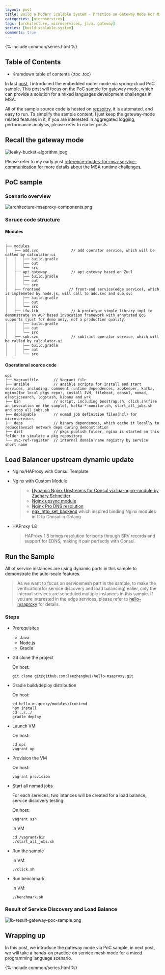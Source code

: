 ```yaml
---
layout: post
title: Build a Modern Scalable System - Practice on Gateway Mode For Mixed-Languages Case 
categories: [microservices]
tags: [architecture, microservices, java, gateway]
series: [build-scalable-system]
comments: true
---
```


{% include common/series.html %}

## Table of Contents

* Kramdown table of contents
{:toc .toc}

In last [post](https://leezhenghui.github.io/microservices/2018/10/27/build-a-scalable-system-practice-on-springcloud.html), I introduced the embedded router mode via spring-cloud PoC sample.  This post will focus on the PoC sample for gateway mode, which can provide a solution for a mixed languages development challenges in MSA.

All of the sample source code is hosted on [repsoitry](https://github.com/leezhenghui/hello-msaproxy.git), it is automated, and easy to run. To simplify the sample content, I just keep the gateway-mode related features in it, if you are interested in aggregated logging, performance analysis, please refer to earlier posts. 

## Recall the gateway mode

<img src="{{ site.url }}/assets/materials/build-scalable-system/architecture-gateway-mode.png" alt="leaky-bucket-algorithm.jpeg">

Please refer to my early post [reference-modes-for-msa-service-communication](https://leezhenghui.github.io/microservices/2018/10/20/build-a-scalable-system-runtime-challenges.html#heading-reference-modes-for-msa-service-communication) for more details about the MSA runtime challenges.

## PoC sample

### Scenario overview

<img src="{{ site.url }}/assets/materials/build-scalable-system/architecture-msaproxy-components.png" alt="architecture-msaproxy-components.png">

### Soruce code structure 

#### Modules
```

├── modules
│   ├── add.svc               // add operator service, which will be called by calculator-ui
│   │   ├── build.gradle
│   │   ├── out
│   │   └── src
│   ├── api.gateway           // api.gateway based on Zuul
│   │   ├── build.gradle
│   │   ├── out
│   │   └── src
│   ├── frontend             // front-end service(edge service), which is implemeted by node.js, will call to add.svc and sub.svc 
│   │   ├── build.gradle
│   │   ├── out
│   │   └── src
│   ├── ifw.lib               // A prototype simple library impl to demonstrate an AOP based invocation framework with annotated QoS supports (just for demo only, not a production quality)
│   │   ├── build.gradle
│   │   ├── out
│   │   └── src
│   ├── sub.svc               // subtract operator service, which will be called by calculator-ui
│   │   ├── build.gradle
│   │   ├── out
│   │   └── src

```

#### Operational source code 

```
ops
├── Vagrantfile       // Vagrant file
├── ansible           // ansible scripts for install and start services, including: commoent runtime dependences, zookeeper, kafka, nginx(for local pkgs repo), install JVM, filebeat, consul, nomad, elasticsearch, logstash, kibana and wrk
├── bin               // script, including boostrap.sh, click.sh(fire an invocation on the sample), kafka-*-monitor.sh, start_all_jobs.sh and stop_all_jobs.sh
├── deployable        // nomad job definition files(hcl) for microservices
├── deps              // binary dependences, which cache it locally to reduce(avoid) network deps during demonstration
├── dist              // pkgs publish folder, nginx is started on this folder to simulate a pkg repository
└── svc-ref-register  // internal domain name registry by service short name 
```

## Load Balancer upstream dynamic update

- Nginx/HAProxy with Consul Template

- Nginx with Custom Module
  > - [Dynamic Nginx Upstreams for Consul via lua-nginx-module by Zachary Schneider](https://medium.com/@sigil66/dynamic-nginx-upstreams-from-consul-via-lua-nginx-module-2bebc935989b)
  > - [Nginx upsync module](https://github.com/weibocom/nginx-upsync-module)
  > - [Nginx Pro DNS resolution](https://www.nginx.com/blog/service-discovery-nginx-plus-srv-records-consul-dns/)
  > - [ngx\_http\_set\_backend](https://github.com/robinmonjo/ngx_http_l) which inspired binding Nginx modules in C to Consul in Golang

- HAProxy 1.8

  > HAProxy 1.8 brings resolution for ports through SRV records and support for EDNS, making it pair perfectly with Consul.

## Run the Sample 

All of service instances are using dynamic ports in this sample to demonstrate the auto-scale features. 

> 
> As we want to focus on servicemesh part in the sample, to make the verification(for service discovery and load balancing) ealier, only the internal services are scheduled multiple instances in this sample. If you are interested in the edge services, please refer to [hello-msaproxy](https://github.com/leezhenghui/hello-msaproxy) for details.

### Steps

- Prerequisites 
  - Java
  - Node.js
  - Gradle

- Git clone the project

	On host:
  ```shell
  git clone git@github.com:leezhenghui/hello-msaproxy.git
  ```

- Gradle build/deploy distribution
  
  On host:
  ```shell
  cd hello-msaproxy/modules/frontend
  npm install
  cd ../../
  gradle deploy 
  ```

- Launch VM 
  
	On host:
	```shell
	cd ops
	vagrant up
  ```

- Provision the VM 
  
	On host:
	```shell
	vagrant provision 
  ```

- Start all nomad jobs 

  For each services, two intances will be created for a load balance, service discovery testing
  
	On host:

	```shell
  vagrant ssh
  ```

	In VM
	```shell
	cd /vagrant/bin
	./start_all_jobs.sh
	```

- Run the sample 

  In VM:
	```shell
	./click.sh
  ```

- Run benchmark 

  In VM:
	```shell
	./benchmark.sh
  ```

### Result of Service Discovery and Load Balance

<img src="{{ site.url }}/assets/materials/build-scalable-system/lb-result-gateway-poc-sample.png" alt="lb-result-gateway-poc-sample.png">

## Wrapping up

In this post, we introduce the gateway mode via PoC sample, in next post, we will take a hands-on practice on service mesh mode for a mixed programming language scenario.

{% include common/series.html %}
